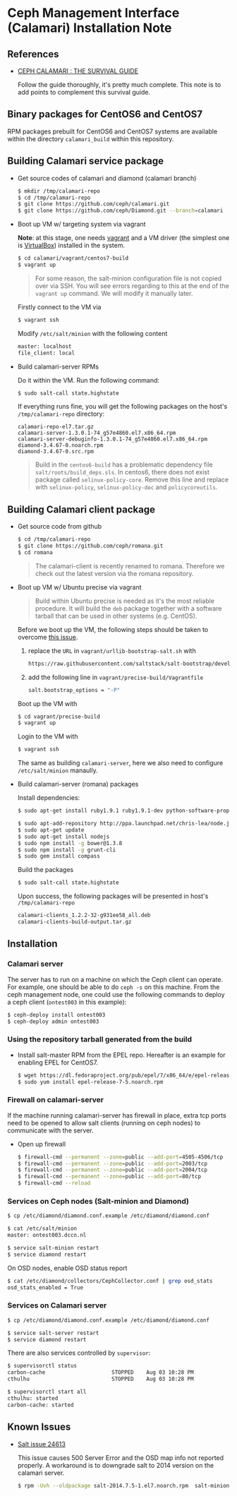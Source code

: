 # Ceph Management Interface (Calamari) Installation Note

## References

- [CEPH CALAMARI : THE SURVIVAL GUIDE](https://ceph.com/category/calamari/)

    Follow the guide thoroughly, it's pretty much complete.  This note is to add
    points to complement this survival guide.
    
## Binary packages for CentOS6 and CentOS7

RPM packages prebuilt for CentOS6 and CentOS7 systems are available within the directory
`calamari_build` within this repository.
    
## Building Calamari service package

- Get source codes of calamari and diamond (calamari branch)

    ```bash
    $ mkdir /tmp/calamari-repo
    $ cd /tmp/calamari-repo
    $ git clone https://github.com/ceph/calamari.git
    $ git clone https://github.com/ceph/Diamond.git --branch=calamari
    ```
    
- Boot up VM w/ targeting system via vagrant

    __Note__: at this stage, one needs [vagrant](https://www.vagrantup.com) and
    a VM driver (the simplest one is [VirtualBox](https://www.virtualbox.org)) installed in the system.
    
    ```bash
    $ cd calamari/vagrant/centos7-build
    $ vagrant up
    ```
    
    > For some reason, the salt-minion configuration file is not copied over via SSH.  You will see
    > errors regarding to this at the end of the `vagrant up` command.  We will modify it manually later.
    
    Firstly connect to the VM via
    
    ```bash
    $ vagrant ssh
    ```
    
    Modify `/etc/salt/minion` with the following content
    
    ```bash
    master: localhost
    file_client: local
    ```
    
- Build calamari-server RPMs

    Do it within the VM.  Run the following command:
    
    ```bash
    $ sudo salt-call state.highstate
    ```
    
    If everything runs fine, you will get the following packages on the host's `/tmp/calamari-repo` directory:
    
    ```
    calamari-repo-el7.tar.gz
    calamari-server-1.3.0.1-74_g57e4860.el7.x86_64.rpm
    calamari-server-debuginfo-1.3.0.1-74_g57e4860.el7.x86_64.rpm
    diamond-3.4.67-0.noarch.rpm
    diamond-3.4.67-0.src.rpm
    ```
    
    > Build in the `centos6-build` has a problematic dependency file `salt/roots/build_deps.sls`.
    > In centos6, there does not exist package called `selinux-policy-core`.  Remove this line and
    > replace with `selinux-policy`, `selinux-policy-doc` and `policycoreutils`.

## Building Calamari client package

- Get source code from github

    ```bash
    $ cd /tmp/calamari-repo
    $ git clone https://github.com/ceph/romana.git
    $ cd romana
    ```
    
    > The calamari-client is recently renamed to romana. Therefore we check out the latest
    > version via the romana repository.
    
- Boot up VM w/ Ubuntu precise via vagrant

    > Build within Ubuntu precise is needed as it's the most reliable procedure. 
    > It will build the `deb` package together with a software tarball that can be
    > used in other systems (e.g. CentOS).
    
    Before we boot up the VM, the following steps should be taken to overcome
    [this issue](https://github.com/saltstack/salt-bootstrap/issues/637).
    
    1. replace the `URL` in `vagrant/urllib-bootstrap-salt.sh` with
    
        ```bash
        https://raw.githubusercontent.com/saltstack/salt-bootstrap/develop/bootstrap-salt.sh
        ```
        
    2. add the following line in `vagrant/precise-build/Vagrantfile`
    
        ```bash
        salt.bootstrap_options = "-P"
        ```
        
    Boot up the VM with
    
    ```bash
    $ cd vagrant/precise-build
    $ vagrant up
    ```
    
    Login to the VM with
    
    ```bash
    $ vagrant ssh
    ```
    
    The same as building `calamari-server`, here we also need to configure `/etc/salt/minion` manaully.
    
- Build calamari-server (romana) packages

    Install dependencies:
    
    ```bash
    $ sudo apt-get install ruby1.9.1 ruby1.9.1-dev python-software-properties g++ make git debhelper build-essential devscripts

    $ sudo apt-add-repository http://ppa.launchpad.net/chris-lea/node.js/ubuntu
    $ sudo apt-get update
    $ sudo apt-get install nodejs
    $ sudo npm install -g bower@1.3.8
    $ sudo npm install -g grunt-cli
    $ sudo gem install compass
    ```
    
    Build the packages
    
    ```bash
    $ sudo salt-call state.highstate
    ```
    
    Upon success, the following packages will be presented in host's `/tmp/calamari-repo`
    
    ```bash
    calamari-clients_1.2.2-32-g931ee58_all.deb
    calamari-clients-build-output.tar.gz
    ```
    
## Installation

### Calamari server

The server has to run on a machine on which the Ceph client can operate.  For example, one should be
able to do `ceph -s` on this machine.  From the ceph management node, one could use the following
commands to deploy a ceph client (`ontest003` in this example):

```bash
$ ceph-deploy install ontest003
$ ceph-deploy admin ontest003
```

### Using the repository tarball generated from the build

- Install salt-master RPM from the EPEL repo. Hereafter is an example for enabling EPEL for CentOS7.

    ```bash
    $ wget https://dl.fedoraproject.org/pub/epel/7/x86_64/e/epel-release-7-5.noarch.rpm
    $ sudo yum install epel-release-7-5.noarch.rpm
    ```

### Firewall on calamari-server 

If the machine running calamari-server has firewall in place, extra tcp ports need
to be opened to allow salt clients (running on ceph nodes) to communicate with the server.

- Open up firewall

    ```bash
    $ firewall-cmd --permanent --zone=public --add-port=4505-4506/tcp
    $ firewall-cmd --permanent --zone=public --add-port=2003/tcp
    $ firewall-cmd --permanent --zone=public --add-port=2004/tcp
    $ firewall-cmd --permanent --zone=public --add-port=80/tcp
    $ firewall-cmd --reload
    ```
    
### Services on Ceph nodes (Salt-minion and Diamond)

```bash
$ cp /etc/diamond/diamond.conf.example /etc/diamond/diamond.conf

$ cat /etc/salt/minion
master: ontest003.dccn.nl

$ service salt-minion restart
$ service diamond restart
```

On OSD nodes, enable OSD status report

```bash
$ cat /etc/diamond/collectors/CephCollector.conf | grep osd_stats
osd_stats_enabled = True
```

### Services on Calamari server

```bash
$ cp /etc/diamond/diamond.conf.example /etc/diamond/diamond.conf

$ service salt-server restart
$ service diamond restart
```

There are also services controlled by `supervisor`:

```bash
$ supervisorctl status
carbon-cache                     STOPPED    Aug 03 10:28 PM
cthulhu                          STOPPED    Aug 03 10:28 PM
```

```bash
$ supervisorctl start all
cthulhu: started
carbon-cache: started
```

## Known Issues

- [Salt issue 24613](https://github.com/saltstack/salt/issues/24613)

    This issue causes 500 Server Error and the OSD map info not reported properly.
    A workaround is to downgrade salt to 2014 version on the calamari server.
    
    ```bash
    $ rpm -Uvh --oldpackage salt-2014.7.5-1.el7.noarch.rpm  salt-minion-2014.7.5-1.el7.noarch.rpm salt-master-2014.7.5-1.el7.noarch.rpm
    ```